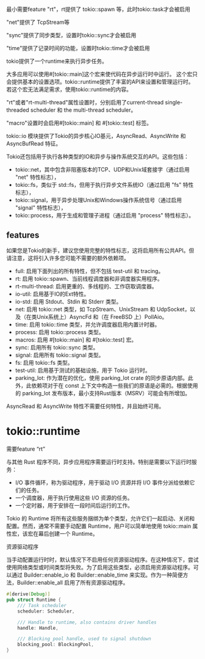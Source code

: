 ##
最小需要feature "rt"，rt提供了 tokio::spawn 等，此时tokio::task才会被启用

"net"提供了 TcpStream等

"sync"提供了同步类型，设置时tokio::sync才会被启用

"time"提供了记录时间的功能，设置时tokio::time才会被启用

tokio提供了一个runtime来执行异步任务。

大多应用可以使用#[tokio::main]这个宏来使代码在异步运行时中运行。
这个宏只会提供基本的设置选项。tokio::runtime提供了丰富的API来设置和管理运行时。
若这个宏无法满足需求，使用tokio::runtime的内容。

"rt"或者"rt-multi-thread"属性设置时，分别启用了current-thread single-threaded scheduler 和 the multi-thread scheduler。

"macro"设置时会启用#[tokio::main] 和 #[tokio::test] 标签。

tokio::io 模块提供了Tokio的异步核心IO基元，AsyncRead、AsyncWrite 和 AsyncBufRead 特征。

Tokio还包括用于执行各种类型的IO和异步与操作系统交互的API。这些包括：

- tokio::net，其中包含非阻塞版本的TCP、UDP和Unix域套接字（通过启用 "net" 特性标志），
- tokio::fs，类似于 std::fs，但用于执行异步文件系统IO（通过启用 "fs" 特性标志），
- tokio::signal，用于异步处理Unix和Windows操作系统信号（通过启用 "signal" 特性标志），
- tokio::process，用于生成和管理子进程（通过启用 "process" 特性标志）。

## features
如果您是Tokio的新手，建议您使用完整的特性标志，这将启用所有公共API。但请注意，这将引入许多您可能不需要的额外依赖项。

- full: 启用下面列出的所有特性，但不包括 test-util 和 tracing。
- rt: 启用 tokio::spawn、当前线程调度器和非调度器实用程序。
- rt-multi-thread: 启用更重的、多线程的、工作窃取调度器。
- io-util: 启用基于IO的Ext特性。
- io-std: 启用 Stdout、Stdin 和 Stderr 类型。
- net: 启用 tokio::net 类型，如 TcpStream、UnixStream 和 UdpSocket，以及（在类Unix系统上）AsyncFd 和（在 FreeBSD 上）PollAio。
- time: 启用 tokio::time 类型，并允许调度器启用内置计时器。
- process: 启用 tokio::process 类型。
- macros: 启用 #[tokio::main] 和 #[tokio::test] 宏。
- sync: 启用所有 tokio::sync 类型。
- signal: 启用所有 tokio::signal 类型。
- fs: 启用 tokio::fs 类型。
- test-util: 启用基于测试的基础设施，用于 Tokio 运行时。
- parking_lot: 作为潜在的优化，使用 parking_lot crate 的同步原语内部。此外，此依赖项对于在 const 上下文中构造一些我们的原语是必需的。根据使用的 parking_lot 发布版本，最小支持Rust版本（MSRV）可能会有所增加。

AsyncRead 和 AsyncWrite 特性不需要任何特性，并且始终可用。

# tokio::runtime
需要feature “rt”

与其他 Rust 程序不同，异步应用程序需要运行时支持。特别是需要以下运行时服务：

- I/O 事件循环，称为驱动程序，用于驱动 I/O 资源并将 I/O 事件分派给依赖它们的任务。
- 一个调度器，用于执行使用这些 I/O 资源的任务。
- 一个定时器，用于安排在一段时间后运行的工作。

Tokio 的 Runtime 将所有这些服务捆绑为单个类型，允许它们一起启动、关闭和配置。然而，通常不需要手动配置 Runtime，用户可以简单地使用 tokio::main 属性宏，该宏在幕后创建一个 Runtime。

资源驱动程序

当手动配置运行时时，默认情况下不启用任何资源驱动程序。在这种情况下，尝试使用网络类型或时间类型将失败。为了启用这些类型，必须启用资源驱动程序。可以通过 Builder::enable_io 和 Builder::enable_time 来实现。作为一种简便方法，Builder::enable_all 启用了所有资源驱动程序。

```rust
#[derive(Debug)]
pub struct Runtime {
    /// Task scheduler
    scheduler: Scheduler,

    /// Handle to runtime, also contains driver handles
    handle: Handle,

    /// Blocking pool handle, used to signal shutdown
    blocking_pool: BlockingPool,
}
```
